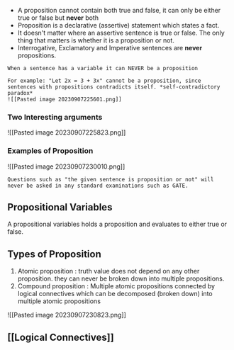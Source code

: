 - A proposition cannot contain both true and false, it can only be either true or false but **never** both
- Proposition is a declarative (assertive) statement which states a fact.
- It doesn't matter where an assertive sentence is true or false. The only thing that matters is whether it is a proposition or not.
- Interrogative, Exclamatory and Imperative sentences are **never** propositions.

```ad-important
When a sentence has a variable it can NEVER be a proposition

For example: "Let 2x = 3 + 3x" cannot be a proposition, since sentences with propositions contradicts itself. *self-contradictory paradox*
![[Pasted image 20230907225601.png]]

```

### Two Interesting arguments
![[Pasted image 20230907225823.png]]

### Examples of Proposition

![[Pasted image 20230907230010.png]]

```ad-warning
Questions such as "the given sentence is proposition or not" will never be asked in any standard examinations such as GATE.
```

## Propositional Variables

A propositional variables holds a proposition and evaluates to either true or false.

## Types of Proposition

1. Atomic proposition : truth value does not depend on any other proposition. they can never be broken down into multiple propositions.
2. Compound proposition : Multiple atomic propositions connected by logical connectives which can be decomposed (broken down) into multiple atomic propositions

![[Pasted image 20230907230823.png]]

## [[Logical Connectives]]
